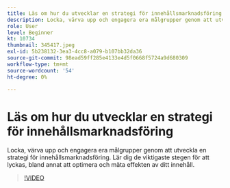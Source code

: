 ```yaml
---
title: Läs om hur du utvecklar en strategi för innehållsmarknadsföring
description: Locka, värva upp och engagera era målgrupper genom att utveckla en strategi för innehållsmarknadsföring.
role: User
level: Beginner
kt: 10734
thumbnail: 345417.jpeg
exl-id: 5b238132-3ea3-4cc8-a079-b107bb32da36
source-git-commit: 98ead59ff285e4133e4d5f0668f5724a9d680309
workflow-type: tm+mt
source-wordcount: '54'
ht-degree: 0%

---
```


# Läs om hur du utvecklar en strategi för innehållsmarknadsföring

Locka, värva upp och engagera era målgrupper genom att utveckla en strategi för innehållsmarknadsföring. Lär dig de viktigaste stegen för att lyckas, bland annat att optimera och mäta effekten av ditt innehåll.

>[!VIDEO](https://video.tv.adobe.com/v/345417/?quality=12&learn=on)
